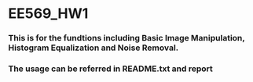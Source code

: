 # EE569_HW1
### This is for the fundtions including Basic Image Manipulation, Histogram Equalization and Noise Removal.
### The usage can be referred in README.txt and report
